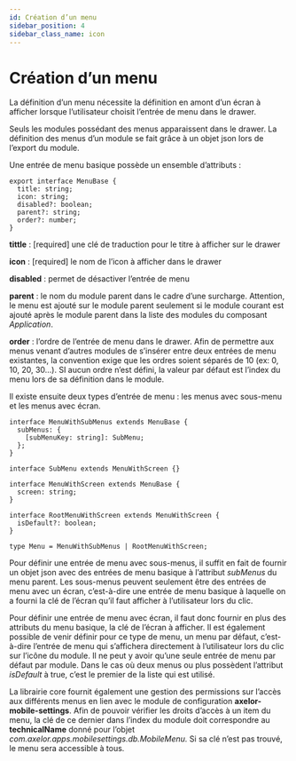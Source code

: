 ```yaml
---
id: Création d’un menu
sidebar_position: 4
sidebar_class_name: icon
---
```


# Création d’un menu

La définition d’un menu nécessite la définition en amont d’un écran à afficher lorsque l’utilisateur choisit l’entrée de menu dans le drawer.

Seuls les modules possédant des menus apparaissent dans le drawer. La définition des menus d’un module se fait grâce à un objet json lors de l’export du module.

Une entrée de menu basique possède un ensemble d’attributs :

```tsx
export interface MenuBase {
  title: string;
  icon: string;
  disabled?: boolean;
  parent?: string;
  order?: number;
}
```

**tittle** : [required] une clé de traduction pour le titre à afficher sur le drawer

**icon** : [required] le nom de l’icon à afficher dans le drawer

**disabled** : permet de désactiver l’entrée de menu

**parent** : le nom du module parent dans le cadre d’une surcharge. Attention, le menu est ajouté sur le module parent seulement si le module courant est ajouté après le module parent dans la liste des modules du composant _Application_.

**order** : l’ordre de l’entrée de menu dans le drawer. Afin de permettre aux menus venant d’autres modules de s’insérer entre deux entrées de menu existantes, la convention exige que les ordres soient séparés de 10 (ex: 0, 10, 20, 30…). SI aucun ordre n’est défini, la valeur par défaut est l’index du menu lors de sa définition dans le module.

Il existe ensuite deux types d’entrée de menu : les menus avec sous-menu et les menus avec écran.

```tsx
interface MenuWithSubMenus extends MenuBase {
  subMenus: {
    [subMenuKey: string]: SubMenu;
  };
}

interface SubMenu extends MenuWithScreen {}

interface MenuWithScreen extends MenuBase {
  screen: string;
}

interface RootMenuWithScreen extends MenuWithScreen {
  isDefault?: boolean;
}

type Menu = MenuWithSubMenus | RootMenuWithScreen;
```

Pour définir une entrée de menu avec sous-menus, il suffit en fait de fournir un objet json avec des entrées de menu basique à l’attribut _subMenus_ du menu parent. Les sous-menus peuvent seulement être des entrées de menu avec un écran, c’est-à-dire une entrée de menu basique à laquelle on a fourni la clé de l’écran qu’il faut afficher à l’utilisateur lors du clic.

Pour définir une entrée de menu avec écran, il faut donc fournir en plus des attributs du menu basique, la clé de l’écran à afficher. Il est également possible de venir définir pour ce type de menu, un menu par défaut, c’est-à-dire l’entrée de menu qui s’affichera directement à l’utilisateur lors du clic sur l’icône du module. Il ne peut y avoir qu’une seule entrée de menu par défaut par module. Dans le cas où deux menus ou plus possèdent l’attribut _isDefault_ à true, c’est le premier de la liste qui est utilisé.

La librairie core fournit également une gestion des permissions sur l’accès aux différents menus en lien avec le module de configuration **axelor-mobile-settings**. Afin de pouvoir vérifier les droits d’accès à un item du menu, la clé de ce dernier dans l’index du module doit correspondre au **technicalName** donné pour l’objet _com.axelor.apps.mobilesettings.db.MobileMenu._ Si sa clé n’est pas trouvé, le menu sera accessible à tous.
